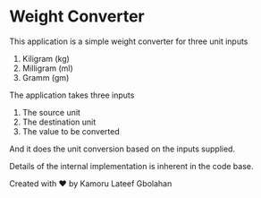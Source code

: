 # Weight Converter

This application is a simple weight converter for three unit inputs
1. Kiligram (kg)
2. Milligram (ml)
3. Gramm (gm)

The application takes three inputs
1. The source unit
2. The destination unit
3. The value to be converted


And it does the unit conversion based on the inputs supplied.

Details of the internal implementation is inherent in the code base.


Created with &hearts; by Kamoru Lateef Gbolahan